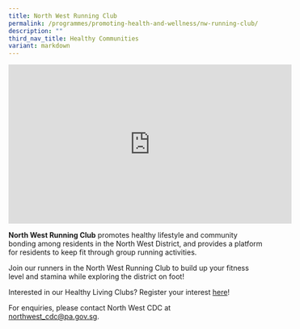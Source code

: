 ```yaml
---
title: North West Running Club
permalink: /programmes/promoting-health-and-wellness/nw-running-club/
description: ""
third_nav_title: Healthy Communities
variant: markdown
---
```

<iframe allowfullscreen="" allow="accelerometer; autoplay; clipboard-write; encrypted-media; gyroscope; picture-in-picture; web-share" frameborder="0" title="YouTube video player" src="https://www.youtube.com/embed/T8lV2XylyVM" height="315" width="560"></iframe>

**North West Running Club** promotes healthy lifestyle and community bonding among residents in the North West District, and provides a platform for residents to keep fit through group running activities.

Join our runners in the North West Running Club to build up your fitness level and stamina while exploring the district on foot!

Interested in our Healthy Living Clubs? Register your interest [here](https://go.gov.sg/hlclub-interestform)!

 For enquiries, please contact North West CDC at [northwest\_cdc@pa.gov.sg](mailto:northwest_cdc@pa.gov.sg).